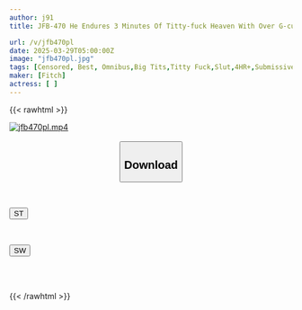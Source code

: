 ```yaml
---
author: j91
title: JFB-470 He Endures 3 Minutes Of Titty-fuck Heaven With Over G-cup Breasts And Then 3, 2, 1, 0 Ejaculates In Ecstasy 70 Times In A Row, An Over-BEST Total!

url: /v/jfb470pl
date: 2025-03-29T05:00:00Z
image: "jfb470pl.jpg"
tags: [Censored, Best, Omnibus,Big Tits,Titty Fuck,Slut,4HR+,Submissive Woman	]
maker: [Fitch]
actress: [ ]
---
```



{{< rawhtml >}}

<div class="video" data-videoid="qO4kPgWjq2FzPQ8">
    <a href="javascript:;">
        <img src="/v/jfb470pl/jfb470pl.jpg" width="WIDTH" height="HEIGHT" alt="jfb470pl.mp4" loading="lazy">
    </a>
</div>

<script type="text/javascript" src="https://j91.asia/asset/on-demand-st.js"></script>

<br>
  <link rel="stylesheet" href="https://j91.asia/asset/bs5.css">
  
  <center>
  <button class="btn btn-primary" type="button" data-bs-toggle="collapse" data-bs-target=".multi-collapse" aria-expanded="false" aria-controls="multiCollapseExample1 multiCollapseExample2"><h2>Download</h2></button></center>
</p>
<div class="row">
  <div class="col">
    <div class="collapse multi-collapse" id="multiCollapseExample1">
      <div class="card card-body">
	      	      <br>
<div class="buttons">  
<p><a href="/v/jfb470pl/st.html" target="_blank"><button class="btn-hover color-3"><i class="fa fa-download"></i> ST</button></a></p></div>
    </div>
  </div>
</div>
  <div class="col">
    <div class="collapse multi-collapse" id="multiCollapseExample2">
      <div class="card card-body">
	      <br>
<div class="buttons">
<p><a href="/v/jfb470pl/sw.html" target="_blank"><button class="btn-hover color-2"><i class="fa fa-download"></i> SW</button></a></p></div>
<br><br>
      </div>
    </div>
  </div>
</div>

{{< /rawhtml >}}